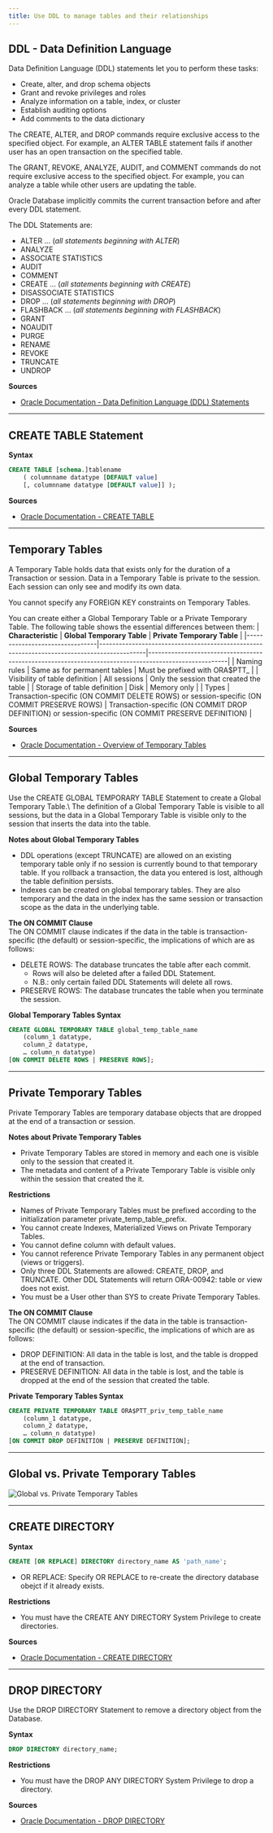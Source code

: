 ```yaml
---
title: Use DDL to manage tables and their relationships
---
```


## DDL - Data Definition Language
Data Definition Language (DDL) statements let you to perform these tasks:
- Create, alter, and drop schema objects
- Grant and revoke privileges and roles
- Analyze information on a table, index, or cluster
- Establish auditing options
- Add comments to the data dictionary

The CREATE, ALTER, and DROP commands require exclusive access to the specified object. For example, an ALTER TABLE statement fails if another user has an open transaction on the specified table.

The GRANT, REVOKE, ANALYZE, AUDIT, and COMMENT commands do not require exclusive access to the specified object. For example, you can analyze a table while other users are updating the table.

Oracle Database implicitly commits the current transaction before and after every DDL statement.

The DDL Statements are:
- ALTER ... (*all statements beginning with ALTER*)
- ANALYZE
- ASSOCIATE STATISTICS
- AUDIT
- COMMENT
- CREATE ... (*all statements beginning with CREATE*)
- DISASSOCIATE STATISTICS
- DROP ... (*all statements beginning with DROP*)
- FLASHBACK ... (*all statements beginning with FLASHBACK*)
- GRANT
- NOAUDIT
- PURGE
- RENAME
- REVOKE
- TRUNCATE
- UNDROP

**Sources**
- [Oracle Documentation - Data Definition Language (DDL) Statements](https://docs.oracle.com/en/database/oracle/oracle-database/23/sqlrf/Types-of-SQL-Statements.html)

---

## CREATE TABLE Statement
**Syntax**
```sql
CREATE TABLE [schema.]tablename
    ( columnname datatype [DEFAULT value]
    [, columnname datatype [DEFAULT value]] );
```

**Sources**
- [Oracle Documentation - CREATE TABLE](https://docs.oracle.com/en/database/oracle/oracle-database/23/sqlrf/CREATE-TABLE.html)

---

## Temporary Tables
A Temporary Table holds data that exists only for the duration of a Transaction or session.
Data in a Temporary Table is private to the session.
Each session can only see and modify its own data.

You cannot specify any FOREIGN KEY constraints on Temporary Tables.

You can create either a Global Temporary Table or a Private Temporary Table.
The following table shows the essential differences between them:
| **Characteristic**             | **Global Temporary Table**                                                                 | **Private Temporary Table**                                                                          |
|--------------------------------|--------------------------------------------------------------------------------------------|------------------------------------------------------------------------------------------------------|
| Naming rules                   | Same as for permanent tables                                                               | Must be prefixed with ORA$PTT_                                                                       |
| Visibility of table definition | All sessions                                                                               | Only the session that created the table                                                              |
| Storage of table definition    | Disk                                                                                       | Memory only                                                                                          |
| Types                          | Transaction-specific (ON COMMIT DELETE ROWS) or session-specific (ON COMMIT PRESERVE ROWS) | Transaction-specific (ON COMMIT DROP DEFINITION) or session-specific (ON COMMIT PRESERVE DEFINITION) |

**Sources**
- [Oracle Documentation - Overview of Temporary Tables](https://docs.oracle.com/en/database/oracle/oracle-database/23/cncpt/tables-and-table-clusters.html#GUID-97709804-7430-4BD0-AFF4-727B74F6997E)

---

## Global Temporary Tables
Use the CREATE GLOBAL TEMPORARY TABLE Statement to create a Global Temporary Table.\ 
The definition of a Global Temporary Table is visible to all sessions, but the data in a Global Temporary Table is visible only to the session that inserts the data into the table.

**Notes about Global Temporary Tables**
- DDL operations (except TRUNCATE) are allowed on an existing temporary table only if no session is currently bound to that temporary table. If you rollback a transaction, the data you entered is lost, although the table definition persists.
- Indexes can be created on global temporary tables. They are also temporary and the data in the index has the same session or transaction scope as the data in the underlying table.

**The ON COMMIT Clause**\
The ON COMMIT clause indicates if the data in the table is transaction-specific (the default) or session-specific, the implications of which are as follows:
- DELETE ROWS: The database truncates the table after each commit.
	- Rows will also be deleted after a failed DDL Statement.
	- N.B.: only certain failed DDL Statements will delete all rows.
- PRESERVE ROWS: The database truncates the table when you terminate the session.

**Global Temporary Tables Syntax**
```sql
CREATE GLOBAL TEMPORARY TABLE global_temp_table_name
    (column_1 datatype,
    column_2 datatype,
    … column_n datatype)
[ON COMMIT DELETE ROWS | PRESERVE ROWS];
```

---

## Private Temporary Tables
Private Temporary Tables are temporary database objects that are dropped at the end of a transaction or session.

**Notes about Private Temporary Tables**
- Private Temporary Tables are stored in memory and each one is visible only to the session that created it.
- The metadata and content of a Private Temporary Table is visible only within the session that created the it.

**Restrictions**
- Names of Private Temporary Tables must be prefixed according to the initialization parameter private_temp_table_prefix.
- You cannot create Indexes, Materialized Views on Private Temporary Tables.
- You cannot define column with default values.
- You cannot reference Private Temporary Tables in any permanent object (views or triggers).
- Only three DDL Statements are allowed: CREATE, DROP, and TRUNCATE. Other DDL Statements will return ORA-00942: table or view does not exist.
- You must be a User other than SYS to create Private Temporary Tables.

**The ON COMMIT Clause**\
The ON COMMIT clause indicates if the data in the table is transaction-specific (the default) or session-specific, the implications of which are as follows:
- DROP DEFINITION: All data in the table is lost, and the table is dropped at the end of transaction.
- PRESERVE DEFINITION: All data in the table is lost, and the table is dropped at the end of the session that created the table.

**Private Temporary Tables Syntax**
```sql
CREATE PRIVATE TEMPORARY TABLE ORA$PTT_priv_temp_table_name
	(column_1 datatype,
	column_2 datatype,
	… column_n datatype)
[ON COMMIT DROP DEFINITION | PRESERVE DEFINITION];
```

---

## Global vs. Private Temporary Tables
![Global vs. Private Temporary Tables](https://i.imgur.com/0izzyrU.png)

---

## CREATE DIRECTORY
**Syntax**
```sql
CREATE [OR REPLACE] DIRECTORY directory_name AS 'path_name';
```

- OR REPLACE: Specify OR REPLACE to re-create the directory database obejct if it already exists.

**Restrictions**
- You must have the CREATE ANY DIRECTORY System Privilege to create directories.

**Sources**
- [Oracle Documentation - CREATE DIRECTORY](https://docs.oracle.com/en/database/oracle/oracle-database/23/sqlrf/CREATE-DIRECTORY.html)

---

## DROP DIRECTORY
Use the DROP DIRECTORY Statement to remove a directory object from the Database.

**Syntax**
```sql
DROP DIRECTORY directory_name;
```

**Restrictions**
- You must have the DROP ANY DIRECTORY System Privilege to drop a directory.

**Sources**
- [Oracle Documentation - DROP DIRECTORY](https://docs.oracle.com/en/database/oracle/oracle-database/23/sqlrf/DROP-DIRECTORY.html)